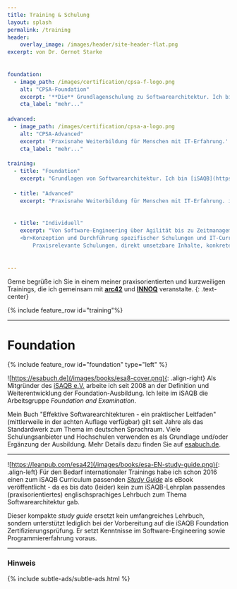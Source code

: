 ```yaml
---
title: Training & Schulung
layout: splash
permalink: /training
header:
    overlay_image: /images/header/site-header-flat.png
excerpt: von Dr. Gernot Starke


foundation:
  - image_path: /images/certification/cpsa-f-logo.png
    alt: "CPSA-Foundation"
    excerpt: '**Die** Grundlagenschulung zu Softwarearchitektur. Ich bin [iSAQB](https://isaqb.org) lizenzierter Trainer, und habe in den letzten Jahren mehr als 1000 Personen erfolgreich auf die iSAQB Zertifizierung vorbereitet.'
    cta_label: "mehr..."

advanced:
  - image_path: /images/certification/cpsa-a-logo.png
    alt: "CPSA-Advanced"
    excerpt: 'Praxisnahe Weiterbildung für Menschen mit IT-Erfahrung.'
    cta_label: "mehr..."

training:
  - title: "Foundation"
    excerpt: "Grundlagen von Softwarearchitektur. Ich bin [iSAQB](https://isaqb.org) lizenzierter Trainer, und habe in den letzten Jahren mehr als 1000 Personen erfolgreich auf die iSAQB Zertifizierung vorbereitet."

  - title: "Advanced"
    excerpt: "Praxisnahe Weiterbildung für Menschen mit IT-Erfahrung. iSAQB Lizenz für verschiedene Module im Rahmen von CPSA-Advanced (IMPROVE, ADOK, Req4Arc)"


  - title: "Individuell"
    excerpt: "Von Software-Engineering über Agilität bis zu Zeitmanagement.
    <br>Konzeption und Durchführung spezifischer Schulungen und IT-Curriculae für Unternehmen. Strategische Weiterbildung von IT-Personal sowie IT-Themen für Management.<br><br>
        Praxisrelevante Schulungen, direkt umsetzbare Inhalte, konkrete Tipps."


---
```


Gerne begrüße ich Sie in einem meiner praxisorientierten
  und kurzweiligen Trainings, die ich gemeinsam
  mit [**arc42**](https://arc42.de/termine) und [**INNOQ**](https://innoq.com) veranstalte.
{: .text-center}


{% include feature_row id="training"%}


<hr>

# Foundation
{% include feature_row id="foundation" type="left" %}

![https://esabuch.de](/images/books/esa8-cover.png){: .align-right}
Als Mitgründer des [iSAQB e.V.](https://isaqb.org) arbeite ich seit 2008 an der
Definition und Weiterentwicklung der Foundation-Ausbildung. Ich leite im iSAQB
die Arbeitsgruppe _Foundation and Examination_.


Mein Buch "Effektive Softwarearchitekturen - ein praktischer Leitfaden" (mittlerweile in der achten Auflage verfügbar) gilt seit Jahre als das Standardwerk zum Thema im deutschen Sprachraum. Viele
Schulungsanbieter und Hochschulen verwenden es als Grundlage und/oder Ergänzung der Ausbildung. Mehr Details dazu finden Sie auf [esabuch.de](http://esabuch.de).

<hr>

![https://leanpub.com/esa42](/images/books/esa-EN-study-guide.png){: .align-left}
Für den Bedarf internationaler Trainings habe ich schon 2016 einen zum iSAQB Curriculum
passenden [_Study Guide_](https://leanpub.com/esa42) als eBook veröffentlicht - da es bis dato (leider)
kein zum iSAQB-Lehrplan passendes (praxisorientiertes) englischsprachiges Lehrbuch zum Thema Softwarearchitektur gab.

Dieser kompakte _study guide_ ersetzt kein umfangreiches Lehrbuch, sondern unterstützt lediglich bei der Vorbereitung auf die iSAQB Foundation Zertifizierungsprüfung. Er setzt Kenntnisse im Software-Engineering sowie Programmiererfahrung voraus.

<hr>



### Hinweis
{% include subtle-ads/subtle-ads.html %}
